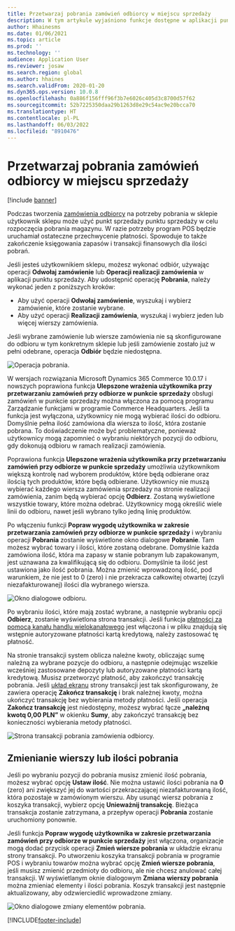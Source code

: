 ```yaml
---
title: Przetwarzaj pobrania zamówień odbiorcy w miejscu sprzedaży
description: W tym artykule wyjaśniono funkcje dostępne w aplikacji punkt sprzedaży (POS) do przetwarzania pobrania zamówień odbiorcy.
author: Hhainesms
ms.date: 01/06/2021
ms.topic: article
ms.prod: ''
ms.technology: ''
audience: Application User
ms.reviewer: josaw
ms.search.region: global
ms.author: hhaines
ms.search.validFrom: 2020-01-20
ms.dyn365.ops.version: 10.0.8
ms.openlocfilehash: 0a886f156fff96f3b7e6026c405d3c8700d57f62
ms.sourcegitcommit: 52b7225350daa29b1263d8e29c54ac9e20bcca70
ms.translationtype: HT
ms.contentlocale: pl-PL
ms.lasthandoff: 06/03/2022
ms.locfileid: "8910476"
---
```

# <a name="process-customer-order-pickups-in-pos"></a>Przetwarzaj pobrania zamówień odbiorcy w miejscu sprzedaży

[!include [banner](includes/banner.md)]

Podczas tworzenia [zamówienia odbiorcy](customer-orders-overview.md) na potrzeby pobrania w sklepie użytkownik sklepu może użyć punkt sprzedaży punktu sprzedaży w celu rozpoczęcia pobrania magazynu. W razie potrzeby program POS będzie uruchamiał ostateczne przechwycenie płatności. Spowoduje to także zakończenie księgowania zapasów i transakcji finansowych dla ilości pobrań.

Jeśli jesteś użytkownikiem sklepu, możesz wykonać odbiór, używając operacji **Odwołaj zamówienie** lub **Operacji realizacji zamówienia** w aplikacji punktu sprzedaży. Aby udostępnić operację **Pobrania**, należy wykonać jeden z poniższych kroków:

- Aby użyć operacji **Odwołaj zamówienie**, wyszukaj i wybierz zamówienie, które zostanie wybrane.
- Aby użyć operacji **Realizacji zamówienia**, wyszukaj i wybierz jeden lub więcej wierszy zamówienia.

Jeśli wybrane zamówienie lub wiersze zamówienia nie są skonfigurowane do odbioru w tym konkretnym sklepie lub jeśli zamówienie zostało już w pełni odebrane, operacja **Odbiór** będzie niedostępna.

![Operacja pobrania.](media/pickupoperation.png)

W wersjach rozwiązania Microsoft Dynamics 365 Commerce 10.0.17 i nowszych poprawiona funkcja **Ulepszone wrażenia użytkownika przy przetwarzaniu zamówień przy odbiorze w punkcie sprzedaży** obsługi zamówień w punkcie sprzedaży można włączona za pomocą programu Zarządzanie funkcjami w programie Commerce Headquarters. Jeśli ta funkcja jest wyłączona, użytkownicy nie mogą wybierać ilości do odbioru. Domyślnie pełna ilość zamówiona dla wiersza to ilość, która zostanie pobrana. To doświadczenie może być problematyczne, ponieważ użytkownicy mogą zapomnieć o wybraniu niektórych pozycji do odbioru, gdy dokonują odbioru w ramach realizacji zamówienia.

Poprawiona funkcja **Ulepszone wrażenia użytkownika przy przetwarzaniu zamówień przy odbiorze w punkcie sprzedaży** umożliwia użytkownikom większą kontrolę nad wyborem produktów, które będą odbierane oraz ilością tych produktów, które będą odbierane. Użytkownicy nie muszą wybierać każdego wiersza zamówienia sprzedaży na stronie realizacji zamówienia, zanim będą wybierać opcję **Odbierz**. Zostaną wyświetlone wszystkie towary, które można odebrać. Użytkownicy mogą określić wiele linii do odbioru, nawet jeśli wybrano tylko jedną linię produktów.

Po włączeniu funkcji **Popraw wygodę użytkownika w zakresie przetwarzania zamówień przy odbiorze w punkcie sprzedaży** i wybraniu operacji **Pobrania** zostanie wyświetlone okno dialogowe **Pobranie**. Tam możesz wybrać towary i ilości, które zostaną odebrane. Domyślnie każda zamówiona ilość, która ma zapasy w stanie pobranym lub zapakowanym, jest uznawana za kwalifikującą się do odbioru. Domyślnie ta ilość jest ustawiona jako ilość pobrania. Można zmienić wprowadzoną ilość, pod warunkiem, że nie jest to 0 (zero) i nie przekracza całkowitej otwartej (czyli niezafakturowanej) ilości dla wybranego wiersza.

![Okno dialogowe odbioru.](media/pickupselect.png)

Po wybraniu ilości, które mają zostać wybrane, a następnie wybraniu opcji **Odbierz**, zostanie wyświetlona strona transakcji. Jeśli funkcja [płatności za pomocą kanału handlu wielokanałowego](omni-channel-payments.md) jest włączona i w pliku znajdują się wstępnie autoryzowane płatności kartą kredytową, należy zastosować tę płatność.

Na stronie transakcji system oblicza należne kwoty, obliczając sumę należną za wybrane pozycje do odbioru, a następnie odejmując wszelkie wcześniej zastosowane depozyty lub autoryzowane płatności kartą kredytową. Musisz przetworzyć płatność, aby zakończyć transakcję pobrania. Jeśli [układ ekranu](pos-screen-layouts.md) strony transakcji jest tak skonfigurowany, że zawiera operację **Zakończ transakcję** i brak należnej kwoty, można ukończyć transakcję bez wybierania metody płatności. Jeśli operacja **Zakończ transakcję** jest niedostępny, możesz wybrać łącze **„należnq kwotq 0,00 PLN”** w okienku **Sumy**, aby zakończyć transakcję bez konieczności wybierania metody płatności.

![Strona transakcji pobrania zamówienia odbiorcy.](media/pickupcart.png)

## <a name="changing-pickup-lines-or-quantities"></a>Zmienianie wierszy lub ilości pobrania

Jeśli po wybraniu pozycji do pobrania musisz zmienić ilość pobrania, możesz wybrać opcję **Ustaw ilość**. Nie można ustawić ilości pobrania na **0** (zero) ani zwiększyć jej do wartości przekraczającej niezafakturowaną ilość, która pozostaje w zamówionym wierszu. Aby usunąć wiersz pobrania z koszyka transakcji, wybierz opcję **Unieważnij transakcję**. Bieżąca transakcja zostanie zatrzymana, a przepływ operacji **Pobrania** zostanie uruchomiony ponownie.

Jeśli funkcja **Popraw wygodę użytkownika w zakresie przetwarzania zamówień przy odbiorze w punkcie sprzedaży** jest włączona, organizacje mogą dodać przycisk operacji **Zmień wiersze pobrania** w układzie ekranu strony transakcji. Po utworzeniu koszyka transakcji pobrania w programie POS i wybraniu towarów można wybrać opcję **Zmień wiersze pobrania**, jeśli musisz zmienić przedmioty do odbioru, ale nie chcesz anulować całej transakcji. W wyświetlanym oknie dialogowym **Zmiana wierszy pobrania** można zmieniać elementy i ilości pobrania. Koszyk transakcji jest następnie aktualizowany, aby odzwierciedlić wprowadzone zmiany.

![Okno dialogowe zmiany elementów pobrania.](media/pickupchange.png)


[!INCLUDE[footer-include](../includes/footer-banner.md)]